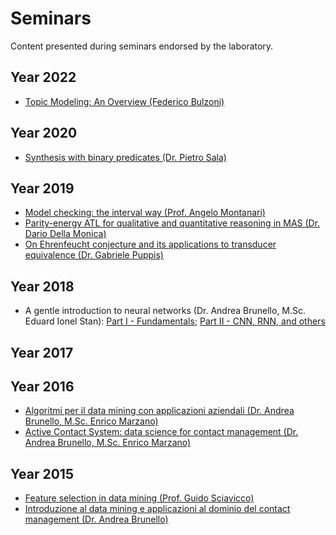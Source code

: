# Seminars
Content presented during seminars endorsed by the laboratory.


## Year 2022

* [Topic Modeling: An Overview (Federico Bulzoni)]()

## Year 2020

* [Synthesis with binary predicates (Dr. Pietro Sala)](https://github.com/dslab-uniud/teaching/blob/main/seminars/2020/Synthesis_Binary_Predicates.pdf)

## Year 2019
* [Model checking: the interval way (Prof. Angelo Montanari)](https://overlay.uniud.it/activities/iFM2/ifm2-montanari.pdf)
* [Parity-energy ATL for qualitative and quantitative reasoning in MAS (Dr. Dario Della Monica)](https://overlay.uniud.it/activities/iFM2/ifm2-della-monica.pdf)
* [On Ehrenfeucht conjecture and its applications to transducer equivalence (Dr. Gabriele Puppis)](https://overlay.uniud.it/activities/iFM2/ifm2-puppis.zip)

## Year 2018

* A gentle introduction to neural networks (Dr. Andrea Brunello, M.Sc. Eduard Ionel Stan): [Part I - Fundamentals](https://github.com/dslab-uniud/teaching/blob/main/seminars/2018/An_Introduction_to_Neural_Networks.pdf); [Part II - CNN, RNN, and others](https://github.com/dslab-uniud/teaching/blob/main/seminars/2018/Neural_Networks.pdf) 

## Year 2017

## Year 2016
* [Algoritmi per il data mining con applicazioni aziendali (Dr. Andrea Brunello, M.Sc. Enrico Marzano)](https://github.com/dslab-uniud/teaching/blob/main/seminars/2016/Algoritmi_Data_Mining_Applicazioni_Aziendali.pdf)
* [Active Contact System: data science for contact management (Dr. Andrea Brunello, M.Sc. Enrico Marzano)](https://github.com/dslab-uniud/teaching/blob/main/seminars/2016/Active_Contact_System.pdf)

## Year 2015
* [Feature selection in data mining (Prof. Guido Sciavicco)](https://github.com/dslab-uniud/teaching/blob/main/seminars/2015/Feature_Selection_in_Data_Mining.pdf)
* [Introduzione al data mining e applicazioni al dominio del contact management (Dr. Andrea Brunello)](https://github.com/dslab-uniud/teaching/blob/main/seminars/2015/An_Introduction_To_Data_Mining.pdf)
